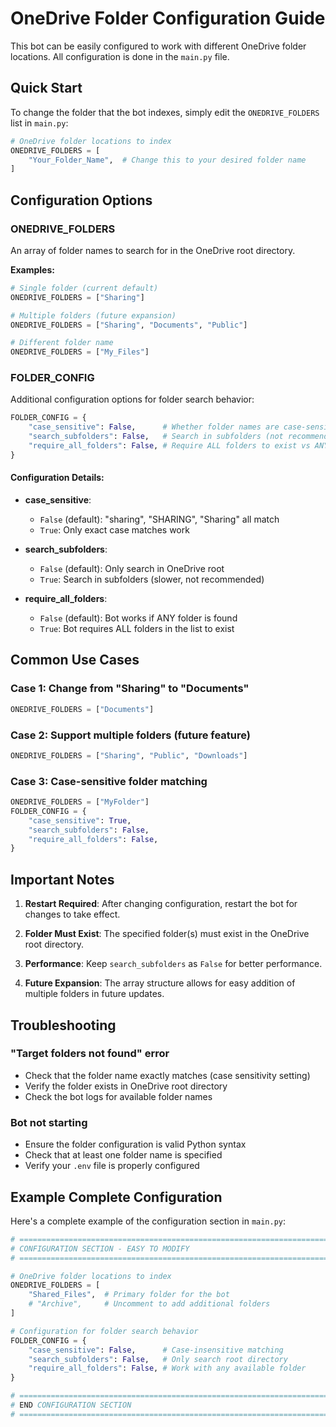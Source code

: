 # OneDrive Folder Configuration Guide

This bot can be easily configured to work with different OneDrive folder locations. All configuration is done in the `main.py` file.

## Quick Start

To change the folder that the bot indexes, simply edit the `ONEDRIVE_FOLDERS` list in `main.py`:

```python
# OneDrive folder locations to index
ONEDRIVE_FOLDERS = [
    "Your_Folder_Name",  # Change this to your desired folder name
]
```

## Configuration Options

### ONEDRIVE_FOLDERS
An array of folder names to search for in the OneDrive root directory.

**Examples:**
```python
# Single folder (current default)
ONEDRIVE_FOLDERS = ["Sharing"]

# Multiple folders (future expansion)
ONEDRIVE_FOLDERS = ["Sharing", "Documents", "Public"]

# Different folder name
ONEDRIVE_FOLDERS = ["My_Files"]
```

### FOLDER_CONFIG
Additional configuration options for folder search behavior:

```python
FOLDER_CONFIG = {
    "case_sensitive": False,      # Whether folder names are case-sensitive
    "search_subfolders": False,   # Search in subfolders (not recommended)
    "require_all_folders": False, # Require ALL folders to exist vs ANY
}
```

#### Configuration Details:

- **case_sensitive**: 
  - `False` (default): "sharing", "SHARING", "Sharing" all match
  - `True`: Only exact case matches work

- **search_subfolders**: 
  - `False` (default): Only search in OneDrive root
  - `True`: Search in subfolders (slower, not recommended)

- **require_all_folders**: 
  - `False` (default): Bot works if ANY folder is found
  - `True`: Bot requires ALL folders in the list to exist

## Common Use Cases

### Case 1: Change from "Sharing" to "Documents"
```python
ONEDRIVE_FOLDERS = ["Documents"]
```

### Case 2: Support multiple folders (future feature)
```python
ONEDRIVE_FOLDERS = ["Sharing", "Public", "Downloads"]
```

### Case 3: Case-sensitive folder matching
```python
ONEDRIVE_FOLDERS = ["MyFolder"]
FOLDER_CONFIG = {
    "case_sensitive": True,
    "search_subfolders": False,
    "require_all_folders": False,
}
```

## Important Notes

1. **Restart Required**: After changing configuration, restart the bot for changes to take effect.

2. **Folder Must Exist**: The specified folder(s) must exist in the OneDrive root directory.

3. **Performance**: Keep `search_subfolders` as `False` for better performance.

4. **Future Expansion**: The array structure allows for easy addition of multiple folders in future updates.

## Troubleshooting

### "Target folders not found" error
- Check that the folder name exactly matches (case sensitivity setting)
- Verify the folder exists in OneDrive root directory
- Check the bot logs for available folder names

### Bot not starting
- Ensure the folder configuration is valid Python syntax
- Check that at least one folder name is specified
- Verify your `.env` file is properly configured

## Example Complete Configuration

Here's a complete example of the configuration section in `main.py`:

```python
# =============================================================================
# CONFIGURATION SECTION - EASY TO MODIFY
# =============================================================================

# OneDrive folder locations to index
ONEDRIVE_FOLDERS = [
    "Shared_Files",  # Primary folder for the bot
    # "Archive",     # Uncomment to add additional folders
]

# Configuration for folder search behavior
FOLDER_CONFIG = {
    "case_sensitive": False,      # Case-insensitive matching
    "search_subfolders": False,   # Only search root directory
    "require_all_folders": False, # Work with any available folder
}

# =============================================================================
# END CONFIGURATION SECTION
# =============================================================================
```
